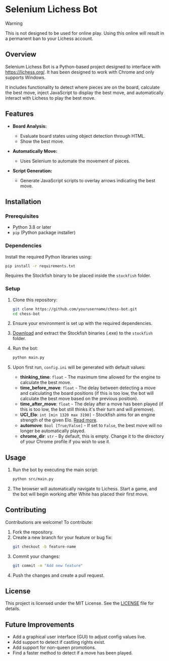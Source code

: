 # Selenium Lichess Bot

> [!WARNING]  
> This is not designed to be used for online play. Using this online will result in a permanent ban to your Lichess account.

## Overview
Selenium Lichess Bot is a Python-based project designed to interface with https://lichess.org/. It has been designed to work with Chrome and only supports Windows.

It includes functionality to detect where pieces are on the board, calculate the best move, inject JavaScript to display the best move, and automatically interact with Lichess to play the best move.

## Features
- **Board Analysis:**
  - Evaluate board states using object detection through HTML.
  - Show the best move.

- **Automatically Move:**
  - Uses Selenium to automate the movement of pieces.

- **Script Generation:**
  - Generate JavaScript scripts to overlay arrows indicating the best move.

## Installation
### Prerequisites
- Python 3.8 or later
- `pip` (Python package installer)

### Dependencies
Install the required Python libraries using:
```bash
pip install -r requirements.txt
```
Requires the Stockfish binary to be placed inside the `stockfish` folder.

### Setup
1. Clone this repository:
   ```bash
   git clone https://github.com/yourusername/chess-bot.git
   cd chess-bot
   ```
2. Ensure your environment is set up with the required dependencies.

3. [Download](https://github.com/official-stockfish/Stockfish/releases/latest) and extract the Stockfish binaries (.exe) to the `stockfish` folder.

4. Run the bot:
   ```bash
   python main.py
   ```

5. Upon first run, `config.ini` will be generated with default values:
   - **thinking_time**: `float` - The maximum time allowed for the engine to calculate the best move.
   - **time_before_move**: `float` - The delay between detecting a move and calculating the board positions (if this is too low, the bot will calculate the best move based on the previous position).
   - **time_after_move**: `float` - The delay after a move has been played (if this is too low, the bot still thinks it's their turn and will premove).
   - **UCI_Elo**: `int [min 1320 max 3190]` - Stockfish aims for an engine strength of the given Elo. [Read more](https://official-stockfish.github.io/docs/stockfish-wiki/UCI-&-Commands.html).
   - **automove**: `Bool [True/False]` - If set to `False`, the best move will no longer be automatically played.
   - **chrome_dir**: `str` - By default, this is empty. Change it to the directory of your Chrome profile if you wish to use it.

## Usage
1. Run the bot by executing the main script:
   ```bash
   python src/main.py
   ```
2. The browser will automatically navigate to Lichess. Start a game, and the bot will begin working after White has placed their first move.

## Contributing
Contributions are welcome! To contribute:
1. Fork the repository.
2. Create a new branch for your feature or bug fix:
   ```bash
   git checkout -b feature-name
   ```
3. Commit your changes:
   ```bash
   git commit -m "Add new feature"
   ```
4. Push the changes and create a pull request.

## License
This project is licensed under the MIT License. See the [LICENSE](LICENSE) file for details.

## Future Improvements
- Add a graphical user interface (GUI) to adjust config values live.
- Add support to detect if castling rights exist.
- Add support for non-queen promotions.
- Find a faster method to detect if a move has been played.
